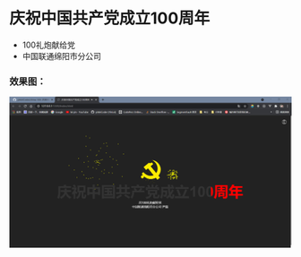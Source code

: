 # 庆祝中国共产党成立100周年

- 100礼炮献给党
- 中国联通绵阳市分公司

### 效果图：
![庆祝中国共产党成立100周年](./result.png "庆祝中国共产党成立100周年")